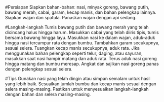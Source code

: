 #Persiapan
Siapkan bahan-bahan: nasi, minyak goreng, bawang putih, bawang merah, cabai, garam, kecap manis, dan bahan pelengkap lainnya.
Siapkan wajan dan spatula.
Panaskan wajan dengan api sedang.

#Langkah-langkah
Tumis bawang putih dan bawang merah yang telah dicincang halus hingga harum.
Masukkan cabai yang telah diiris tipis, tumis bersama bawang hingga layu.
Masukkan nasi ke dalam wajan, aduk-aduk hingga nasi tercampur rata dengan bumbu.
Tambahkan garam secukupnya, sesuai selera.
Tuangkan kecap manis secukupnya, aduk rata.
Jika menggunakan bahan pelengkap seperti telur, daging, atau sayuran, masukkan saat nasi hampir matang dan aduk rata.
Terus aduk nasi goreng hingga matang dan bumbu meresap.
Angkat dan sajikan nasi goreng panas dengan pelengkap sesuai selera.

#Tips
Gunakan nasi yang telah dingin atau simpan semalam untuk hasil yang lebih baik.
Sesuaikan jumlah bumbu dan kecap manis sesuai dengan selera masing-masing.
Pastikan untuk menyesuaikan langkah-langkah dengan bahan dan selera masing-masing.
